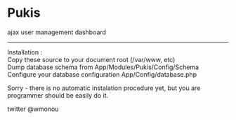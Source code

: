 Pukis
=====

ajax user management dashboard
<hr />
Installation : <br />
Copy these source to your document root (/var/www, etc) <br />
Dump database schema from App/Modules/Pukis/Config/Schema <br />
Configure your database configuration App/Config/database.php

Sorry - there is no automatic instalation procedure yet, but you are programmer should be easily do it.

twitter @wmonou